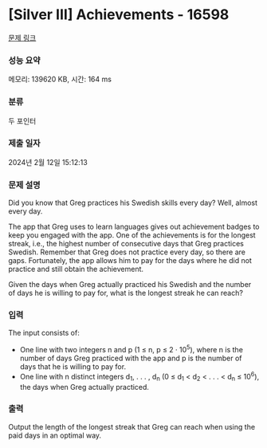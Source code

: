 # [Silver III] Achievements - 16598 

[문제 링크](https://www.acmicpc.net/problem/16598) 

### 성능 요약

메모리: 139620 KB, 시간: 164 ms

### 분류

두 포인터

### 제출 일자

2024년 2월 12일 15:12:13

### 문제 설명

<p>Did you know that Greg practices his Swedish skills every day? Well, almost every day.</p>

<p>The app that Greg uses to learn languages gives out achievement badges to keep you engaged with the app. One of the achievements is for the longest streak, i.e., the highest number of consecutive days that Greg practices Swedish. Remember that Greg does not practice every day, so there are gaps. Fortunately, the app allows him to pay for the days where he did not practice and still obtain the achievement.</p>

<p>Given the days when Greg actually practiced his Swedish and the number of days he is willing to pay for, what is the longest streak he can reach?</p>

### 입력 

 <p>The input consists of:</p>

<ul>
	<li>One line with two integers n and p (1 ≤ n, p ≤ 2 · 10<sup>5</sup>), where n is the number of days Greg practiced with the app and p is the number of days that he is willing to pay for.</li>
	<li>One line with n distinct integers d<sub>1</sub>, . . . , d<sub>n</sub> (0 ≤ d<sub>1</sub> < d<sub>2</sub> < . . . < d<sub>n</sub> ≤ 10<sup>6</sup>), the days when Greg actually practiced.</li>
</ul>

### 출력 

 <p>Output the length of the longest streak that Greg can reach when using the paid days in an optimal way.</p>

